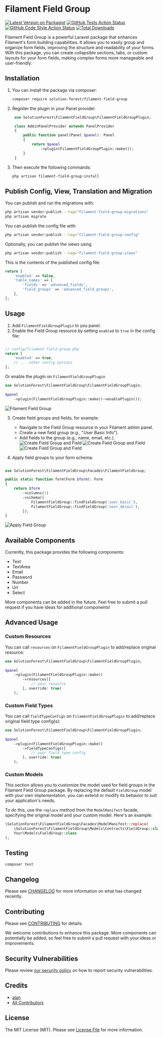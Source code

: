 # Filament Field Group

[![Latest Version on Packagist](https://img.shields.io/packagist/v/solution-forest/filament-field-group.svg?style=flat-square)](https://packagist.org/packages/solution-forest/filament-field-group)
[![GitHub Tests Action Status](https://img.shields.io/github/actions/workflow/status/solutionforest/filament-field-group/run-tests.yml?branch=main&label=tests&style=flat-square)](https://github.com/solutionforest/filament-field-group/actions?query=workflow%3Arun-tests+branch%3Amain)
[![GitHub Code Style Action Status](https://img.shields.io/github/actions/workflow/status/solutionforest/filament-field-group/fix-php-code-styling.yml?branch=main&label=code%20style&style=flat-square)](https://github.com/solutionforest/filament-field-group/actions?query=workflow%3A"Fix+PHP+code+styling"+branch%3Amain)
[![Total Downloads](https://img.shields.io/packagist/dt/solution-forest/filament-field-group.svg?style=flat-square)](https://packagist.org/packages/solution-forest/filament-field-group)


Filament Field Group is a powerful Laravel package that enhances Filament's form building capabilities. It allows you to easily group and organize form fields, improving the structure and readability of your forms. With this package, you can create collapsible sections, tabs, or custom layouts for your form fields, making complex forms more manageable and user-friendly.


## Installation

1. You can install the package via composer:
    ```bash
    composer require solution-forest/filament-field-group
    ```
2. Register the plugin in your Panel provider
   ```php
    use SolutionForest\FilamentFieldGroup\FilamentFieldGroupPlugin;

    class AdminPanelProvider extends PanelProvider
    {
        public function panel(Panel $panel): Panel
        {
            return $panel
                ->plugin(FilamentFieldGroupPlugin::make());
        }
    }
   ```
3. Then execute the following commands:
    ```bash
    php artisan filament-field-group:install
    ```

## Publish Config, View, Translation and Migration
You can publish and run the migrations with:

```bash
php artisan vendor:publish --tag="filament-field-group-migrations"
php artisan migrate
```

You can publish the config file with:

```bash
php artisan vendor:publish --tag="filament-field-group-config"
```

Optionally, you can publish the views using

```bash
php artisan vendor:publish --tag="filament-field-group-views"
```

This is the contents of the published config file:

```php
return [
    'enabled' => false,
    'table_names' => [
        'fields' => 'advanced_fields',
        'field_groups' => 'advanced_field_groups',
    ],
];

```

## Usage

1. Add `FilamentFieldGroupPlugin` to you panel.
2. Enable the Field Group resource by setting `enabled` to `true` in the config file:
```php

// config/filament-field-group.php
return [
    'enabled' => true,
    // ... other config options
];
```
Or enable the plugin on `FilamentFieldGroupPlugin`
```php
use SolutionForest\FilamentFieldGroup\FilamentFieldGroupPlugin;
 
$panel
    ->plugin(FilamentFieldGroupPlugin::make()->enablePlugin());
```
![Filament Field Group](./docs-assets/images/initial-resource.png)

3. Create field groups and fields, for example:

   - Navigate to the Field Group resource in your Filament admin panel.
   - Create a new field group (e.g., "User Basic Info").
   - Add fields to the group (e.g., name, email, etc.).
![Create Field Group and Field](./docs-assets/images/add-field-1.png)
![Create Field Group and Field](./docs-assets/images/add-field-2.png)
![Create Field Group and Field](./docs-assets/images/add-field-3.png)

4. Apply field groups to your form schema:
```php

use SolutionForest\FilamentFieldGroup\Facades\FilamentFieldGroup;

public static function form(Form $form): Form
{
    return $form
        ->columns(1)
        ->schema([
            FilamentFieldGroup::findFieldGroup('user_basic'),
            FilamentFieldGroup::findFieldGroup('user_detail'),
        ]);
}
```
![Apply Field Group](./docs-assets/images/apply-field-group.png)
   
## Available Components

Currently, this package provides the following components:

- Text
- TextArea
- Email
- Password
- Number
- Url
- Select

More components can be added in the future. Feel free to submit a pull request if you have ideas for additional components!


## Advanced Usage
### Custom Resources
You can call `resources` on `FilamentFieldGroupPlugin` to add/replace original resource:
```php
use SolutionForest\FilamentFieldGroup\FilamentFieldGroupPlugin;
 
$panel
    ->plugin(FilamentFieldGroupPlugin::make()
        ->resources([
            // your resource
        ], override: true)
    );
```

### Custom Field Types
You can call `fieldTypeConfigs` on `FilamentFieldGroupPlugin` to add/replace original field type config(s):
```php
use SolutionForest\FilamentFieldGroup\FilamentFieldGroupPlugin;
 
$panel
    ->plugin(FilamentFieldGroupPlugin::make()
        ->fieldTypeConfigs([
            // your field type config
        ], override: true)
    );
```

### Custom Models

This section allows you to customize the model used for field groups in the Filament Field Group package. By replacing the default `FieldGroup` model with your own implementation, you can extend or modify its behavior to suit your application's needs. 

To do this, use the `replace` method from the `ModelManifest` facade, specifying the original model and your custom model. Here's an example:

```php
\SolutionForest\FilamentFieldGroup\Facades\ModelManifest::replace(
    \SolutionForest\FilamentFieldGroup\Models\Contracts\FieldGroup::class,
    Your\Models\FieldGroup::class
);
```

## Testing

```bash
composer test
```

## Changelog

Please see [CHANGELOG](CHANGELOG.md) for more information on what has changed recently.

## Contributing

Please see [CONTRIBUTING](.github/CONTRIBUTING.md) for details.

We welcome contributions to enhance this package. More components can potentially be added, so feel free to submit a pull request with your ideas or improvements.

## Security Vulnerabilities

Please review [our security policy](../../security/policy) on how to report security vulnerabilities.

## Credits

- [alan](https://github.com/solutionforest)
- [All Contributors](../../contributors)

## License

The MIT License (MIT). Please see [License File](LICENSE.md) for more information.
